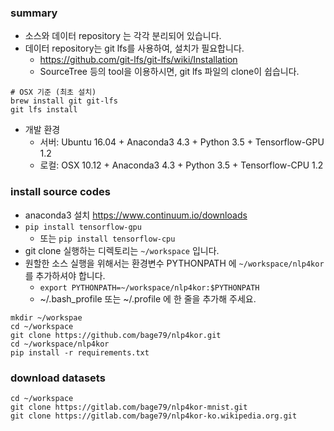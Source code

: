 ### summary
- 소스와 데이터 repository 는 각각 분리되어 있습니다.
- 데이터 repository는 git lfs를 사용하여, 설치가 필요합니다. 
    - https://github.com/git-lfs/git-lfs/wiki/Installation
    - SourceTree 등의 tool을 이용하시면, git lfs 파일의 clone이 쉽습니다.
```shell
# OSX 기준 (최초 설치)
brew install git git-lfs
git lfs install
```
- 개발 환경
    - 서버: Ubuntu 16.04 + Anaconda3 4.3 + Python 3.5 + Tensorflow-GPU 1.2
    - 로컬: OSX 10.12 + Anaconda3 4.3 + Python 3.5 + Tensorflow-CPU 1.2

### install source codes
- anaconda3 설치 https://www.continuum.io/downloads
- `pip install tensorflow-gpu`
    - 또는 `pip install tensorflow-cpu`
- git clone 실행하는 디렉토리는 `~/workspace` 입니다.
- 원할한 소스 실행을 위해서는 환경변수 PYTHONPATH 에 `~/workspace/nlp4kor` 를 추가하셔야 합니다.
    - `export PYTHONPATH=~/workspace/nlp4kor:$PYTHONPATH`
    - ~/.bash_profile 또는 ~/.profile 에 한 줄을 추가해 주세요.
```shell
mkdir ~/workspae
cd ~/workspace
git clone https://github.com/bage79/nlp4kor.git
cd ~/workspace/nlp4kor
pip install -r requirements.txt
```

### download datasets
```shell
cd ~/workspace
git clone https://gitlab.com/bage79/nlp4kor-mnist.git
git clone https://gitlab.com/bage79/nlp4kor-ko.wikipedia.org.git
```